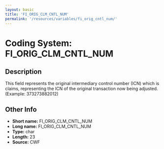 ```yaml
---
layout: basic
title: 'FI_ORIG_CLM_CNTL_NUM'
permalink: '/resources/variables/fi_orig_cntl_num/'
---
```

# Coding System: FI_ORIG_CLM_CNTL_NUM

## Description
This field represents the original intermediary control number (ICN) which is claims, representing the ICN of the original transaction now being adjusted. (Example: 373273882012) 

## Other Info
- **Short name:** FI_ORIG_CLM_CNTL_NUM
- **Long name:** FI_ORIG_CLM_CNTL_NUM
- **Type:** char
- **Length:** 23
- **Source:** CWF
